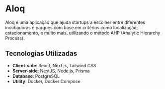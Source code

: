 # Aloq

Aloq é uma aplicação que ajuda startups a escolher entre diferentes incubadoras e parques com base em critérios como localização, estacionamento, e muito mais, utilizando o método AHP (Analytic Hierarchy Process).

## Tecnologias Utilizadas

- **Client-side**: React, Next.js, Tailwind CSS
- **Server-side**: NestJS, Node.js, Prisma
- **Database**: PostgreSQL
- **Utility**: Docker, Docker Compose